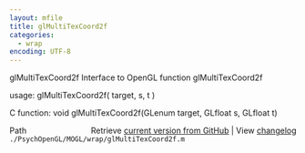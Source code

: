 ```yaml
---
layout: mfile
title: glMultiTexCoord2f
categories:
  - wrap
encoding: UTF-8
---
```


glMultiTexCoord2f  Interface to OpenGL function glMultiTexCoord2f

usage:  glMultiTexCoord2f\( target, s, t \)

C function:  void glMultiTexCoord2f\(GLenum target, GLfloat s, GLfloat t\)


<div class="code_header" style="text-align:right;">
  <span style="float:left;">Path&nbsp;&nbsp;</span> <span class="counter">Retrieve <a href=
  "https://raw.github.com/Psychtoolbox-3/Psychtoolbox-3/beta/./PsychOpenGL/MOGL/wrap/glMultiTexCoord2f.m">current version from GitHub</a> | View <a href=
  "https://github.com/Psychtoolbox-3/Psychtoolbox-3/commits/beta/./PsychOpenGL/MOGL/wrap/glMultiTexCoord2f.m">changelog</a></span>
</div>
<div class="code">
  <code>./PsychOpenGL/MOGL/wrap/glMultiTexCoord2f.m</code>
</div>
